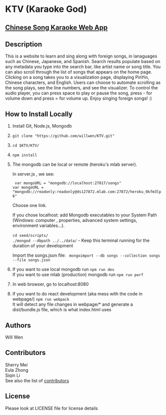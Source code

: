 
# KTV (Karaoke God)
## [Chinese Song Karaoke Web App](https://ktvlegend.com)

## Description
This is a website to learn and sing along with foreign songs, in lanaguages such as Chinese, Japanese, and Spanish.
Search results populate based on any metadata you type into the search bar, like artist name or song title. You can also scroll through the list of songs that appears on the home page. Clicking on a song takes you to a visualization page, displaying PinYin, Chinese characters, and English. Users can choose to automate scrolling as the song plays, see the line numbers, and see the visualizer. To control the audio player, you can press space to play or pause the song, press - for volume down and press = for volume up. Enjoy singing foreign songs! :)

## How to Install Locally
1) Install Git, Node.js, Mongodb
2) ``` git clone "https://github.com/willwen/KTV.git" ```
3) ``` cd $KTV/KTV/ ```
4) ```npm install ```
5) The mongodb can be local or remote (heroku's mlab server).

	In server.js , we see:
	
	``` var mongoURL = "mongodb://localhost:27017/songs"```<br/>
	```var mongoURL = "mongodb://readonly:readonly@ds127872.mlab.com:27872/heroku_0kfm3lp6"```
	
	Choose one link.
	
	If you chose localhost:
		add Mongodb executables to your System Path (Windows: computer , properties, advanced system settings, environment variables...). <br/>		
	``` cd seed/scripts/ ``` <br/>
	``` ./mongod --dbpath ../../data/ ``` 
		- Keep this terminal running for the duration of your development
		
		
	Import the songs.json file:
  		``` mongoimport --db songs --collection songs --file songs.json```
		
6) If you want to use local mongodb run ```npm run dev ``` <br/>
If you want to use mlab (production) mongodb run ```npm run perf```
7) In web browser, go to localhost:8080
8) If you want to do react development (aka mess with the code in webpage/)
``` npm run webpack ```<br/>
It will detect any file changes in webpage/* and generate a dist/bundle.js file, which is what index.html uses

## Authors
Will Wen


## Contributors
Sherry Mei <br/>
Eula Zhong <br/>
Siqin Li <br/>
See also the list of [contributors](https://github.com/willwen/KTV/contributors)

## License
Please look at LICENSE file for license details
